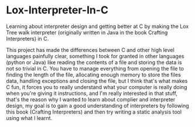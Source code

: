 # Lox-Interpreter-In-C
Learning about interpreter design and getting better at C by making the Lox Tree walk interpreter (originally written in Java in the book Crafting Interpreters) in C.

This project has made the differences between C and other high level languages painfully clear, something I took for granted in other languages (python or Java) like reading the contents of a file and storing the data is not so trivial in C. You have to manage everything from opening the file to finding the length of the file, allocating enough memory to store the files data, handling exceptions and closing the file, but I think that's what makes C fun, it forces you to really understand what your computer is really doing when you're giving it instructions, and I'm really interested in that stuff, that's the reason why I wanted to learn about complier and interpreter design, my goal is to gain a good understanding of interpreters by following this book (Crafting Interpreters) and then try writing a static analysis tool using what I learnt.
